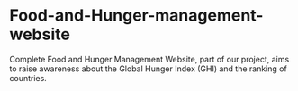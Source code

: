 # Food-and-Hunger-management-website
Complete Food and Hunger Management Website, part of our project, aims to raise awareness about the Global Hunger Index (GHI) and the ranking of countries.
